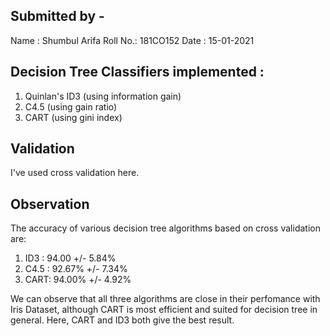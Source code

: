 ## Submitted by - 
Name : Shumbul Arifa
Roll No.: 181CO152
Date : 15-01-2021

## Decision Tree Classifiers implemented :  
1. Quinlan's ID3  (using information gain) 
2. C4.5 (using gain ratio) 
3. CART (using gini index)

## Validation
I've used cross validation here. 

## Observation
The accuracy of various decision tree algorithms based on cross validation are:
1. ID3 : 94.00 +/- 5.84%
2. C4.5 : 92.67% +/- 7.34% 
3. CART: 94.00% +/- 4.92%

We can observe that all three algorithms are close in their perfomance with Iris Dataset, although CART is most efficient and suited for decision tree in general. Here, CART and ID3 both give the best result.
